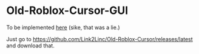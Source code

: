 # Old-Roblox-Cursor-GUI

To be implemented [here](https://github.com/Link2Linc/Old-Roblox-Cursor) (sike, that was a lie.)

Just go to https://github.com/Link2Linc/Old-Roblox-Cursor/releases/latest and download that.
